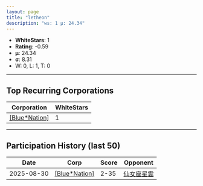 ```yaml
---
layout: page
title: "letheon"
description: "ws: 1 μ: 24.34"
---
```

- **WhiteStars**: 1
- **Rating**: -0.59
- **μ**: 24.34  
- **σ**: 8.31
- W: 0, L: 1, T: 0

---

## Top Recurring Corporations

| Corporation | WhiteStars |
| --- | --- |
| [\[Blue\*Nation\]](https://ws.tsl.rocks/corp/38cd283c7bb8ee0390f5624e49a3465b1d4a8c789cc2d501f38918a16f6140e2/) | 1 |

---

## Participation History (last 50)

| Date | Corp | Score | Opponent |
| --- | --- | --- | --- |
| 2025-08-30 | [\[Blue\*Nation\]](https://ws.tsl.rocks/corp/38cd283c7bb8ee0390f5624e49a3465b1d4a8c789cc2d501f38918a16f6140e2/) | 2-35 | [仙女座星雲](https://ws.tsl.rocks/corp/e8532ebca58cb402f027fdb3db24507799f38a7123ef124fae8ab7591dac77bd/) |